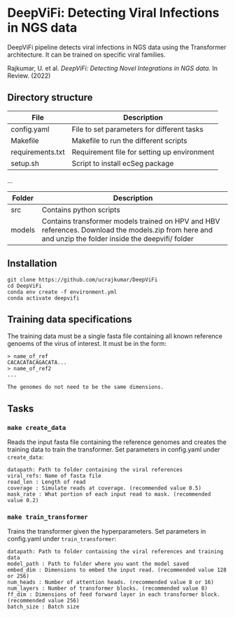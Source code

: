 # DeepViFi: Detecting Viral Infections in NGS data

DeepViFi pipeline detects viral infections in NGS data using the Transformer architecture. It can be trained on specific viral families. 

Rajkumar, U. et al. *DeepViFi: Detecting Novel Integrations in NGS data.* In Review. (2022)

## Directory structure

| File             | Description                                 |
| ---------------- | ------------------------------------------- |
| config.yaml      | File to set parameters for different tasks  |
| Makefile         | Makefile to run the different scripts       |
| requirements.txt | Requirement file for setting up environment |
| setup.sh         | Script to install ecSeg package             |

...

| Folder | Description                        |
| ------ | ---------------------------------- |
| src    | Contains python scripts            |
| models | Contains transformer models trained on HPV and HBV references. Download the models.zip from here and and unzip the folder inside the deepvifi/ folder|

## Installation

```
git clone https://github.com/ucrajkumar/DeepViFi
cd DeepViFi
conda env create -f environment.yml
conda activate deepvifi
```

## Training data specifications

The training data must be a single fasta file containing all known reference genoems of the virus of interest. It must be in the form:
```
> name_of_ref
CACACATACAGACATA...
> name_of_ref2
...

The genomes do not need to be the same dimensions.
```

## Tasks
### `make create_data`
Reads the input fasta file containing the reference genomes and creates the training data to train the transformer. Set parameters in config.yaml under `create_data`:

```
datapath: Path to folder containing the viral references
viral_refs: Name of fasta file
read_len : Length of read
coverage : Simulate reads at coverage. (recommended value 0.5)
mask_rate : What portion of each input read to mask. (recommended value 0.2)
```

### `make train_transformer`
Trains the transformer given the hyperparameters. Set parameters in config.yaml under `train_transformer`:

```
datapath: Path to folder containing the viral references and training data
model_path : Path to folder where you want the model saved
embed_dim : Dimensions to embed the input read. (recommended value 128 or 256)
num_heads : Number of attention heads. (recommended value 8 or 16)
num_layers : Number of transformer blocks. (recommended value 8)
ff_dim : Dimensions of feed forward layer in each transformer block. (recommended value 256)
batch_size : Batch size
```


